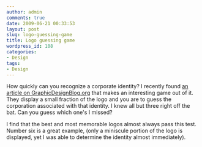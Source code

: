 ```yaml
---
author: admin
comments: true
date: 2009-06-21 00:33:53
layout: post
slug: logo-guessing-game
title: Logo guessing game
wordpress_id: 108
categories:
- Design
tags:
- Design
---
```


How quickly can you recognize a corporate identity? I recently found [an article on GraphicDesignBlog.org](http://www.graphicdesignblog.org/famous-logo-game/) that makes an interesting game out of it. They display a small fraction of the logo and you are to guess the corporation associated with that identity. I knew all but three right off the bat. Can you guess which one's I missed?

I find that the best and most memorable logos almost always pass this test. Number six is a great example, (only a miniscule portion of the logo is displayed, yet I was able to determine the identity almost immediately).
